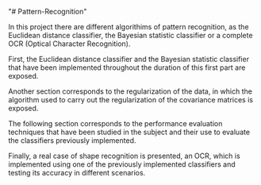 "# Pattern-Recognition" 

In this project there are different algorithims of pattern recognition, as the Euclidean distance classifier, the Bayesian statistic classifier or a complete OCR (Optical Character Recognition).

First, the Euclidean distance classifier and the Bayesian statistic classifier that have been implemented throughout the duration of this first part are exposed.

Another section corresponds to the regularization of the data, in which the algorithm used to carry out the regularization of the covariance matrices is exposed.

The following section corresponds to the performance evaluation techniques that have been studied in the subject and their use to evaluate the classifiers previously implemented.

Finally, a real case of shape recognition is presented, an OCR, which is implemented using one of the previously implemented classifiers and testing its accuracy in different scenarios.